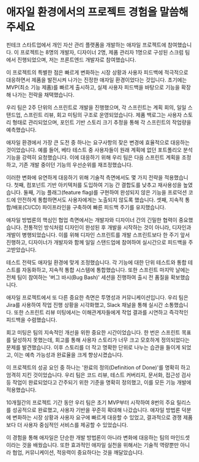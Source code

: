 # 애자일 환경에서의 프로젝트 경험을 말씀해주세요

핀테크 스타트업에서 개인 자산 관리 플랫폼을 개발하는 애자일 프로젝트에 참여했습니다. 이 프로젝트는 8명의 개발자, 디자이너 2명, 제품 관리자 1명으로 구성된 스크럼 팀에서 진행되었으며, 저는 프론트엔드 개발자로 참여했습니다.

이 프로젝트의 특별한 점은 빠르게 변화하는 시장 상황과 사용자 피드백에 적극적으로 대응하면서 제품을 발전시켜 나가는 진정한 애자일 환경이었다는 것입니다. 초기에는 MVP(최소 기능 제품)를 빠르게 출시하고, 실제 사용자 피드백을 바탕으로 기능을 확장해 나가는 전략을 채택했습니다.

우리 팀은 2주 단위의 스프린트로 개발을 진행했으며, 각 스프린트는 계획 회의, 일일 스탠드업, 스프린트 리뷰, 회고 미팅의 구조로 운영되었습니다. 제품 백로그는 사용자 스토리 형태로 관리되었으며, 포인트 기반 스토리 크기 추정을 통해 각 스프린트의 작업량을 예측했습니다.

애자일 환경에서 가장 큰 도전 중 하나는 요구사항의 잦은 변경에 효율적으로 대응하는 것이었습니다. 예를 들어, 베타 테스트 중 사용자들이 원래 계획에 없던 포트폴리오 분석 기능을 강력히 요청했습니다. 이에 대응하기 위해 우리 팀은 다음 스프린트 계획을 조정하고, 기존 개발 중이던 기능의 우선순위를 재조정했습니다.

이러한 변화에 유연하게 대응하기 위해 기술적 측면에서도 몇 가지 전략을 적용했습니다. 첫째, 컴포넌트 기반 아키텍처를 도입하여 기능 간 결합도를 낮추고 재사용성을 높였습니다. 둘째, 기능 플래그(feature flag)를 구현하여 완성되지 않은 기능을 프로덕션 코드에 안전하게 통합하면서도 사용자에게는 노출되지 않도록 했습니다. 셋째, 지속적 통합/배포(CI/CD) 파이프라인을 구축하여 빠른 피드백 주기를 유지했습니다.

애자일 방법론의 핵심인 협업 측면에서는 개발자와 디자이너 간의 긴밀한 협력이 중요했습니다. 전통적인 방식처럼 디자인이 완성된 후 개발을 시작하는 것이 아니라, 디자인과 개발이 병행되었습니다. 이를 위해 디자인 스프린트를 개발 스프린트보다 한 주기 앞서 진행하고, 디자이너가 개발자와 함께 일일 스탠드업에 참여하여 실시간으로 피드백을 주고받았습니다.

테스트 전략도 애자일 환경에 맞게 조정했습니다. 각 기능에 대한 단위 테스트와 통합 테스트를 자동화하고, 지속적 통합 시스템에 통합했습니다. 또한 스프린트 마지막 날에는 전체 팀이 참여하는 '버그 바시(Bug Bash)' 세션을 진행하여 출시 전 품질을 확보했습니다.

애자일 프로젝트에서 또 다른 중요한 측면은 투명성과 커뮤니케이션입니다. 우리 팀은 Jira를 사용하여 작업 진행 상황을 시각화했고, Slack 채널을 통해 실시간 소통했습니다. 또한 스프린트 리뷰 미팅에서는 이해관계자들에게 작업 결과를 시연하고 즉각적인 피드백을 수렴했습니다.

회고 미팅은 팀의 지속적인 개선을 위한 중요한 시간이었습니다. 한 번은 스프린트 목표를 달성하지 못했는데, 회고를 통해 사용자 스토리가 너무 크고 모호하게 정의되었다는 문제를 발견했습니다. 이후 스토리를 더 작고 명확한 단위로 나누는 습관을 들이게 되었고, 이는 예측 가능성과 완료율을 크게 향상시켰습니다.

이 프로젝트의 성공 요인 중 하나는 '완료의 정의(Definition of Done)'를 명확히 하고 엄격히 지킨 것이었습니다. 우리 팀은 코드 리뷰, 테스트 커버리지, 문서화, 접근성 검사 등 작업이 완료되었다고 간주되기 위한 기준을 명확히 정의했고, 이를 모든 기능 개발에 적용했습니다.

10개월간의 프로젝트 기간 동안 우리 팀은 초기 MVP부터 시작하여 8번의 주요 릴리스를 성공적으로 완료했고, 사용자 기반을 꾸준히 확대해 나갔습니다. 애자일 방법론 덕분에 변화하는 시장 상황과 사용자 요구에 빠르게 대응할 수 있었고, 결과적으로 경쟁 제품보다 더 사용자 중심적인 서비스를 제공할 수 있었습니다.

이 경험을 통해 애자일은 단순한 개발 방법론이 아니라 변화에 대응하는 팀의 마인드셋이라는 것을 배웠습니다. 또한 효과적인 애자일 실천을 위해서는 기술적 역량뿐만 아니라 협업, 커뮤니케이션, 적응력이 중요하다는 것을 깨달았습니다.